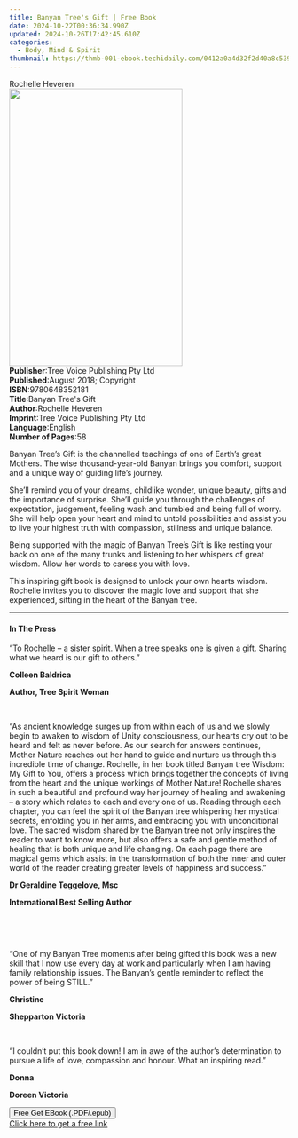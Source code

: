 ```yaml
---
title: Banyan Tree's Gift | Free Book
date: 2024-10-22T00:36:34.990Z
updated: 2024-10-26T17:42:45.610Z
categories:
  - Body, Mind & Spirit
thumbnail: https://thmb-001-ebook.techidaily.com/0412a0a4d32f2d40a8c539f542a84f1fc6f5425f6f27b171f1b8809fca5d0e81.jpg
---
```

<main id="book-container">
  <div class="flex flex-col">
    <div class="book-brief flex-1 py-6 px-4 sm:p-6 md:py-10 md:px-8">
      <!-- brief-->
      <div class="book-brief-main">Rochelle Heveren</div>
    </div>
    <div
      class="book-meta-info flex-1 grid gap-4 col-start-1 col-end-3 row-start-1 sm:mb-6 sm:grid-cols-4 lg:gap-6 lg:col-start-2 lg:row-end-6 lg:row-span-6 lg:mb-0"
    >
      <div
        class="book-meta-info-left place-content-center mt-4 p-4 text-sm leading-6 col-start-2 col-span-2 dark:text-slate-400"
      >
        <img
          class="w-full h-500 object-cover rounded-lg sm:h-255 sm:col-span-2 lg:col-span-full"
          src="https://img-001-ebook.techidaily.com/477b85946d0e378ed528ad5617511c614a2c34a3623db6451b1c5032510e96cd.jpg"
          alt=""
          width="312"
          height="500"
        />
      </div>
      <div
        class="book-meta-info-right mt-2 col-start-1 row-start-2 col-span-3 self-center"
      >
        <!-- meta data  -->
        <div class="flex flex-col px-4 md:px-8">
          <div class="flex-1">
            <strong>Publisher</strong>:<span class="px-2"
              >Tree Voice Publishing Pty Ltd</span
            >
          </div>
          <div class="flex-1">
            <strong>Published</strong>:<span class="px-2"
              >August 2018; Copyright</span
            >
          </div>
          <div class="flex-1">
            <strong>ISBN</strong>:<span class="px-2">9780648352181</span>
          </div>
          <div class="flex-1">
            <strong>Title</strong>:<span class="px-2"
              >Banyan Tree&#39;s Gift</span
            >
          </div>
          <div class="flex-1">
            <strong>Author</strong>:<span class="px-2">Rochelle Heveren</span>
          </div>
          <div class="flex-1">
            <strong>Imprint</strong>:<span class="px-2"
              >Tree Voice Publishing Pty Ltd</span
            >
          </div>
          <div class="flex-1">
            <strong>Language</strong>:<span class="px-2">English</span>
          </div>
          <div class="flex-1">
            <strong>Number of Pages</strong>:<span class="px-2">58</span>
          </div>
        </div>
      </div>
    </div>
    <div class="book-description flex-1 py-6 px-4 sm:p-6 md:py-10 md:px-8">
      <div class="book-description-main">
        <div accordion-content="" id="description">
          <p>
            Banyan Tree’s Gift is the channelled teachings of one of Earth’s
            great Mothers. The wise thousand-year-old Banyan brings you comfort,
            support and a unique way of guiding life’s journey.&nbsp;
          </p>
          <p>
            She’ll remind you of your dreams, childlike wonder, unique beauty,
            gifts and the importance of surprise. She’ll guide you through the
            challenges of expectation, judgement, feeling wash and tumbled and
            being full of worry. She will help open your heart and mind to
            untold possibilities and assist you to live your highest truth with
            compassion, stillness and unique balance.&nbsp;
          </p>
          <p>
            Being supported with the magic of Banyan Tree’s Gift is like resting
            your back on one of the many trunks and listening to her whispers of
            great wisdom. Allow her words to caress you with love.&nbsp;
          </p>
          <p>
            This inspiring gift book is designed to unlock your own hearts
            wisdom. Rochelle invites you to discover the magic love and support
            that she experienced, sitting in the heart of the Banyan tree.
          </p>
        </div>
      </div>
    </div>
    <div class="book-excerpts flex-1 py-6 px-4 sm:p-6 md:py-10 md:px-8">
      <!-- excerpts-->
      <div class="book-excerpts-main">
        <hr />
        <h4 class="placeholder placeholder-heading">
          <span>In The Press</span>
        </h4>
        <p></p>
        <p>
          “To Rochelle – a sister spirit. When a tree speaks one is given a
          gift. Sharing what we heard is our gift to others.”&nbsp;
        </p>
        <p><strong>Colleen Baldrica</strong></p>
        <p><strong>Author, Tree Spirit Woman</strong></p>
        <p>&nbsp;</p>
        <p>
          “As ancient knowledge surges up from within each of us and we slowly
          begin to awaken to wisdom of Unity consciousness, our hearts cry out
          to be heard and felt as never before. As our search for answers
          continues, Mother Nature reaches out her hand to guide and nurture us
          through this incredible time of change. Rochelle, in her book titled
          Banyan tree Wisdom: My Gift to You, offers a process which brings
          together the concepts of living from the heart and the unique workings
          of Mother Nature! Rochelle shares in such a beautiful and profound way
          her journey of healing and awakening – a story which relates to each
          and every one of us. Reading through each chapter, you can feel the
          spirit of the Banyan tree whispering her mystical secrets, enfolding
          you in her arms, and embracing you with unconditional love. The sacred
          wisdom shared by the Banyan tree not only inspires the reader to want
          to know more, but also offers a safe and gentle method of healing that
          is both unique and life changing. On each page there are magical gems
          which assist in the transformation of both the inner and outer world
          of the reader creating greater levels of happiness and success.”
        </p>
        <p><strong>Dr Geraldine Teggelove, Msc</strong></p>
        <p><strong>International Best Selling Author</strong></p>
        <p>&nbsp;</p>
        <p>&nbsp;</p>
        <p>
          “One of my Banyan Tree moments after being gifted this book was a new
          skill that I now use every day at work and particularly when I am
          having family relationship issues. The Banyan’s gentle reminder to
          reflect the power of being STILL.”
        </p>
        <p><strong>Christine</strong></p>
        <p><strong>Shepparton Victoria</strong></p>
        <p>&nbsp;</p>
        <p>
          “I couldn’t put this book down! I am in awe of the author’s
          determination to pursue a life of love, compassion and honour. What an
          inspiring read.”
        </p>
        <p><strong>Donna</strong></p>
        <p><strong>Doreen Victoria</strong></p>
        <p></p>
      </div>
    </div>
    <div
      class="book-about-author flex-1 py-6 px-4 sm:p-6 md:py-10 md:px-8"
    ></div>
    <div class="book-free-get flex-1 py-6 px-4 sm:p-6 md:py-10 md:px-8">
      <button
        id="btn-free-get"
        class="bg-blue-500 hover:bg-blue-700 text-white font-bold py-2 px-4 rounded"
      >
        Free Get EBook (.PDF/.epub)
      </button>
      <div id="countdown-display" class="px-2 text-lg mt-2"></div>
      <a
        id="free-link"
        class="hidden bg-blue-500 hover:bg-blue-700 text-white font-bold py-2 px-4 rounded"
        href="https://www.ebooks.com/en-us/book/209863352/banyan-tree-s-gift/rochelle-heveren/"
        target="_blank"
        >Click here to get a free link</a
      >
    </div>
    <script>
      let countdownTime = 0;
      let countdownInterval = null;
      document
        .getElementById('btn-free-get')
        .addEventListener('click', startCountdown);
      function startCountdown() {
        countdownTime = new Date().getTime() + 60000 * 3;
        countdownInterval = setInterval(updateCountdown, 1000);
        document.getElementById('btn-free-get').disabled = true;
        document
          .getElementById('btn-free-get')
          .classList.add('bg-gray-500', 'cursor-not-allowed');
      }
      function updateCountdown() {
        let currentTime = new Date().getTime();
        let timeLeft = countdownTime - currentTime;
        let secondsLeft = Math.floor(timeLeft / 1000);
        document.getElementById('countdown-display').innerHTML =
          `Remaining time: ${secondsLeft} seconds.`;
        if (secondsLeft <= 0) {
          clearInterval(countdownInterval);
          document.getElementById('btn-free-get').classList.add('hidden');
          document.getElementById('free-link').classList.remove('hidden');
          document.getElementById('countdown-display').innerHTML = '';
        }
      }
    </script>
  </div>
</main>

<ins class="adsbygoogle"
      style="display:block"
      data-ad-client="ca-pub-7571918770474297"
      data-ad-slot="8358498916"
      data-ad-format="auto"
      data-full-width-responsive="true"></ins>
    